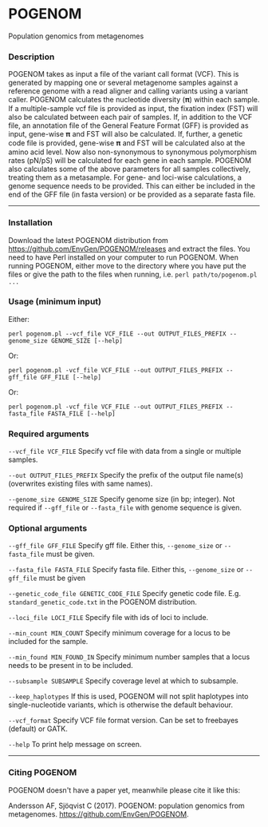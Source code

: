 # POGENOM
Population genomics from metagenomes

### Description
POGENOM takes as input a file of the variant call format (VCF). This is generated by mapping one or several metagenome samples against a reference genome with a read aligner and calling variants using a variant caller. POGENOM calculates the nucleotide diversity (𝛑) within each sample. If a multiple-sample vcf file is provided as input, the fixation index (FST) will also be calculated between each pair of samples. If, in addition to the VCF file, an annotation file of the General Feature Format (GFF) is provided as input, gene-wise 𝛑 and FST will also be calculated. If, further, a genetic code file is provided, gene-wise 𝛑 and FST will be calculated also at the amino acid level. Now also non-synonymous to synonymous polymorphism rates (pN/pS) will be calculated for each gene in each sample. POGENOM also calculates some of the above parameters for all samples collectively, treating them as a metasample. For gene- and loci-wise calculations, a genome sequence needs to be provided. This can either be included in the end of the GFF file (in fasta version) or be provided as a separate fasta file. 

----

### Installation

Download the latest POGENOM distribution from https://github.com/EnvGen/POGENOM/releases and extract the files. You need to have Perl installed on your computer to run POGENOM. When running POGENOM, either move to the directory where you have put the files or give the path to the files when running, i.e. `perl path/to/pogenom.pl ...`


### Usage (minimum input)

Either:

`perl pogenom.pl --vcf_file VCF_FILE --out OUTPUT_FILES_PREFIX --genome_size GENOME_SIZE [--help]`

Or:

`perl pogenom.pl -vcf_file VCF_FILE --out OUTPUT_FILES_PREFIX --gff_file GFF_FILE [--help]`

Or:

`perl pogenom.pl -vcf_file VCF_FILE --out OUTPUT_FILES_PREFIX --fasta_file FASTA_FILE [--help]`


### Required arguments

`--vcf_file VCF_FILE`                   Specify vcf file with data from a single or multiple samples.

`--out OUTPUT_FILES_PREFIX`             Specify the prefix of the output file name(s) (overwrites existing files with same names).

`--genome_size GENOME_SIZE`             Specify genome size (in bp; integer). Not required if `--gff_file` or `--fasta_file` with genome sequence is given.



### Optional arguments

`--gff_file GFF_FILE`                   Specify gff file. Either this, `--genome_size` or `--fasta_file` must be given.

`--fasta_file FASTA_FILE`               Specify fasta file. Either this, `--genome_size` or `--gff_file` must be given

`--genetic_code_file GENETIC_CODE_FILE` Specify genetic code file. E.g. `standard_genetic_code.txt` in the POGENOM distribution.

`--loci_file LOCI_FILE`                 Specify file with ids of loci to include.

`--min_count MIN_COUNT`                 Specify minimum coverage for a locus to be included for the sample.

`--min_found MIN_FOUND_IN`              Specify minimum number samples that a locus needs to be present in to be included.

`--subsample SUBSAMPLE`                 Specify coverage level at which to subsample.

`--keep_haplotypes`                     If this is used, POGENOM will not split haplotypes into single-nucleotide variants, which is otherwise the default behaviour.

`--vcf_format`                          Specify VCF file format version. Can be set to freebayes (default) or GATK.

`--help`                                To print help message on screen.

----

### Citing POGENOM

POGENOM doesn't have a paper yet, meanwhile please cite it like this:

Andersson AF, Sjöqvist C (2017). POGENOM: population genomics from metagenomes. https://github.com/EnvGen/POGENOM.

